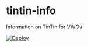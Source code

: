 # tintin-info
Information on TinTin for VWOs

<a href="https://heroku.com/deploy?template=https://github.com/fishychan/testing/tree/master">
  <img src="https://www.herokucdn.com/deploy/button.svg" alt="Deploy">
</a>
